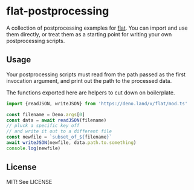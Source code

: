# flat-postprocessing

A collection of postprocessing examples for [flat](https://github.com/githubocto/flat). You can import and use them directly, or treat them as a starting point for writing your own postprocessing scripts.

## Usage

Your postprocessing scripts must read from the path passed as the first invocation argument, and print out the path to the processed data.

The functions exported here are helpers to cut down on boilerplate.

```ts
import {readJSON, writeJSON} from 'https://deno.land/x/flat/mod.ts'

const filename = Deno.args[0]
const data = await readJSON(filename)
// pluck a specific key off
// and write it out to a different file
const newfile = `subset_of_${filename}`
await writeJSON(newfile, data.path.to.something)
console.log(newfile)
```

## License

MIT! See LICENSE

